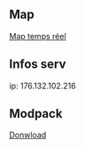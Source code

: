 ## Map 

[Map temps réel](http://176.132.102.216:14146/)

## Infos serv 

ip: 176.132.102.216

## Modpack

[Donwload](https://drive.google.com/drive/folders/1BSu_RW-KWhvvjb68XOu6P4U9bTxTHEpV?usp=sharing)
